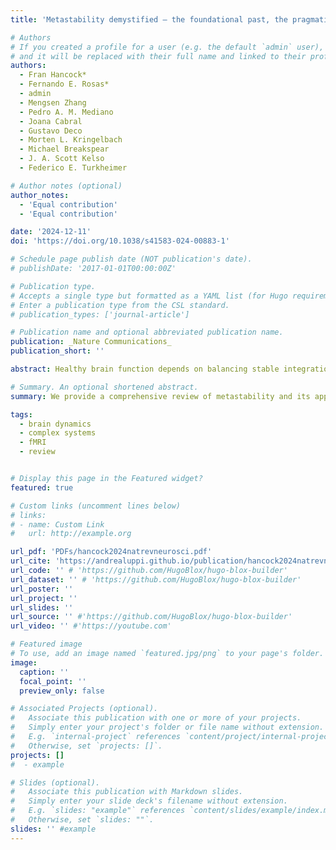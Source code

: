 ```yaml
---
title: 'Metastability demystified — the foundational past, the pragmatic present and the promising future'

# Authors
# If you created a profile for a user (e.g. the default `admin` user), write the username (folder name) here
# and it will be replaced with their full name and linked to their profile.
authors:
  - Fran Hancock*
  - Fernando E. Rosas*
  - admin
  - Mengsen Zhang
  - Pedro A. M. Mediano
  - Joana Cabral
  - Gustavo Deco
  - Morten L. Kringelbach
  - Michael Breakspear
  - J. A. Scott Kelso
  - Federico E. Turkheimer

# Author notes (optional)
author_notes:
  - 'Equal contribution'
  - 'Equal contribution'

date: '2024-12-11'
doi: 'https://doi.org/10.1038/s41583-024-00883-1'

# Schedule page publish date (NOT publication's date).
# publishDate: '2017-01-01T00:00:00Z'

# Publication type.
# Accepts a single type but formatted as a YAML list (for Hugo requirements).
# Enter a publication type from the CSL standard.
# publication_types: ['journal-article']

# Publication name and optional abbreviated publication name.
publication: _Nature Communications_
publication_short: ''

abstract: Healthy brain function depends on balancing stable integration between brain areas for effective coordinated functioning, with coexisting segregation that allows subsystems to express their functional specialization. Metastability, a concept from the dynamical systems literature, has been proposed as a key signature that characterizes this balance. Building on this principle, the neuroscience literature has leveraged the phenomenon of metastability to investigate various aspects of brain function in health and disease. However, this body of work often uses the notion of metastability heuristically, and sometimes inaccurately, making it difficult to navigate the vast literature, interpret findings and foster further development of theoretical and experimental methodologies. Here, we provide a comprehensive review of metastability and its applications in neuroscience, covering its scientific and historical foundations and the practical measures used to assess it in empirical data. We also provide a critical analysis of recent theoretical developments, clarifying common misconceptions and paving the road for future developments.

# Summary. An optional shortened abstract.
summary: We provide a comprehensive review of metastability and its applications in neuroscience.

tags:
  - brain dynamics
  - complex systems
  - fMRI
  - review


# Display this page in the Featured widget?
featured: true

# Custom links (uncomment lines below)
# links:
# - name: Custom Link
#   url: http://example.org

url_pdf: 'PDFs/hancock2024natrevneurosci.pdf'
url_cite: 'https://andrealuppi.github.io/publication/hancock2024natrevneurosci/cite.bib'
url_code: '' # 'https://github.com/HugoBlox/hugo-blox-builder'
url_dataset: '' # 'https://github.com/HugoBlox/hugo-blox-builder'
url_poster: ''
url_project: ''
url_slides: ''
url_source: '' #'https://github.com/HugoBlox/hugo-blox-builder'
url_video: '' #'https://youtube.com'

# Featured image
# To use, add an image named `featured.jpg/png` to your page's folder.
image:
  caption: ''
  focal_point: ''
  preview_only: false

# Associated Projects (optional).
#   Associate this publication with one or more of your projects.
#   Simply enter your project's folder or file name without extension.
#   E.g. `internal-project` references `content/project/internal-project/index.md`.
#   Otherwise, set `projects: []`.
projects: []
#  - example

# Slides (optional).
#   Associate this publication with Markdown slides.
#   Simply enter your slide deck's filename without extension.
#   E.g. `slides: "example"` references `content/slides/example/index.md`.
#   Otherwise, set `slides: ""`.
slides: '' #example
---
```


<!-- {{% callout note %}}
Click the _Cite_ button above to demo the feature to enable visitors to import publication metadata into their reference management software.
{{% /callout %}}

{{% callout note %}}
Create your slides in Markdown - click the _Slides_ button to check out the example.
{{% /callout %}}

Add the publication's **full text** or **supplementary notes** here. You can use rich formatting such as including [code, math, and images](https://docs.hugoblox.com/content/writing-markdown-latex/). -->
